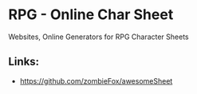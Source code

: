 # RPG - Online Char Sheet

Websites, Online Generators for RPG Character Sheets

## Links:

* https://github.com/zombieFox/awesomeSheet



